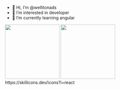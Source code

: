 - 👋 Hi, I’m @wellitonads
- 👀 I’m interested in developer
- 🌱 I’m currently learning angular


<img height="180em" src="https://github-readme-stats.vercel.app/api?username=wellitonads&show_icons=true&theme=tokyonight" style="max-width: 100%;">

<img height="180em" src="https://github-readme-stats.vercel.app/api/top-langs/?username=wellitonads&layout=compact&theme=tokyonight" style="max-width: 100%;">


<div>
https://skillicons.dev/icons?i=react

</div>
   
          
          
          
          
